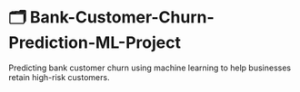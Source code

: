 # 🗂️ Bank-Customer-Churn-Prediction-ML-Project
Predicting bank customer churn using machine learning to help businesses retain high-risk customers.

